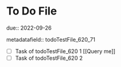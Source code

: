 # To Do File

due:: 2022-09-26

metadatafield:: todoTestFile_620\_71

- [ ] Task of todoTestFile_620 1 [[Query me]]
- [ ] Task of todoTestFile_620 2
